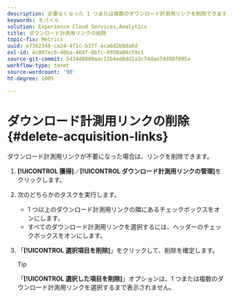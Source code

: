 ```yaml
---
description: 必要なくなった 1 つまたは複数のダウンロード計測用リンクを削除できます。
keywords: モバイル
solution: Experience Cloud Services,Analytics
title: ダウンロード計測用リンクの削除
topic-fix: Metrics
uuid: e7362348-ca24-4f1c-b37f-eca6d2b0da6d
exl-id: 4c007ec6-40ba-468f-8bfc-0930a04c59c1
source-git-commit: 5434d8809aac11b4ad6dd1a3c74dae7dd98f095a
workflow-type: tm+mt
source-wordcount: '90'
ht-degree: 100%

---
```


# ダウンロード計測用リンクの削除{#delete-acquisition-links}

ダウンロード計測用リンクが不要になった場合は、リンクを削除できます。

1. **[!UICONTROL 獲得]**／**[!UICONTROL ダウンロード計測用リンクの管理]**&#x200B;をクリックします。
1. 次のどちらかのタスクを実行します。

   * 1 つ以上のダウンロード計測用リンクの隣にあるチェックボックスをオンにします。
   * すべてのダウンロード計測用リンクを選択するには、ヘッダーのチェックボックスをオンにします。

1. 「**[!UICONTROL 選択項目を削除]**」をクリックして、削除を確定します。

   >[!TIP]
   >
   >「**[!UICONTROL 選択した項目を削除]**」オプションは、1 つまたは複数のダウンロード計測用リンクを選択するまで表示されません。
